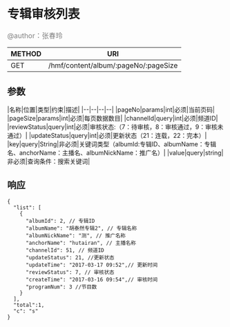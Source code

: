 
# 专辑审核列表
<font color="gray" size="3">@author：张春玲</font>

|METHOD|URI|
|--|--|
|GET|/hmf/content/album/:pageNo/:pageSize|

## 参数

|名称|位置|类型|约束|描述|
|--|--|--|--|
|pageNo|params|int|必须|当前页码|
|pageSize|params|int|必须|每页数据数目|
|channelId|query|int|必须|频道ID|
|reviewStatus|query|int|必须|审核状态:（7：待审核，8：审核通过，9：审核未通过）|
|updateStatus|query|int|必须|更新状态（21：连载，22：完本）|
|key|query|String|非必须|关键词类型（albumId:专辑ID、albumName：专辑名、anchorName：主播名、albumNickName：推广名）|
|value|query|string|非必须|查询条件：搜索关键词|
## 响应
```
{
  "list": [
    {
      "albumId": 2, // 专辑ID
      "albumName": "胡泰然专辑2", // 专辑名称
      "albumNickName": "测", // 推广名称
      "anchorName": "hutairan", // 主播名称
      "channelId": 51, // 频道ID
      "updateStatus": 21, //更新状态
      "updateTime": "2017-03-17 09:52",// 更新时间
      "reviewStatus": 7, // 审核状态
      "createTime": "2017-03-16 09:54",// 审核时间
      "programNum": 3 //节目数
    }
  ],
  "total":1,
  "c": "s"
}
```
